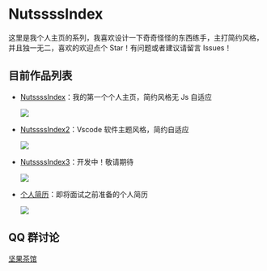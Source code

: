 # NutssssIndex

这里是我个人主页的系列，我喜欢设计一下奇奇怪怪的东西练手，主打简约风格，并且独一无二，喜欢的欢迎点个 Star！有问题或者建议请留言 Issues！

## 目前作品列表

-   [NutssssIndex](https://gitee.com/n0ts/NutssssIndex/tree/master/NutssssIndex)：我的第一个个人主页，简约风格无 Js 自适应

    ![](https://images.gitee.com/uploads/images/2020/0525/000514_3cb0b6fa_2250179.png)

-   [NutssssIndex2](https://gitee.com/n0ts/NutssssIndex/tree/master/NutssssIndex2)：Vscode 软件主题风格，简约自适应

    ![](https://cdn.nutssss.cn/wp-content/uploads/2020/09/1600416929-2.png)

- [NutssssIndex3](https://gitee.com/n0ts/NutssssIndex/tree/master/NutssssIndex3)：开发中！敬请期待

    ![](https://cdn.nutssss.cn/wp-content/uploads/2021/09/1632935351-Snipaste_2021-09-30_01-07-42.png)

- [个人简历](https://gitee.com/n0ts/NutssssIndex/tree/master/resume)：即将面试之前准备的个人简历

    ![](https://cdn.nutssss.cn/wp-content/uploads/2021/09/1632935364-Snipaste_2021-09-30_01-06-57.png)

## QQ 群讨论

[坚果茶馆](https://jq.qq.com/?_wv=1027&k=Mh7ah6Dd)
